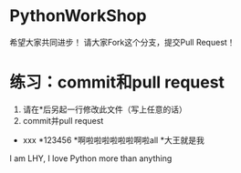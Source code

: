 ﻿# PythonWorkShop
希望大家共同进步！
请大家Fork这个分支，提交Pull Request！

# 练习：commit和pull request
1. 请在*后另起一行修改此文件（写上任意的话）
2. commit并pull request



* xxx
*123456
*啊啦啦啦啦啦啦啊啦all
*大王就是我

I am LHY, I love Python more than anything
